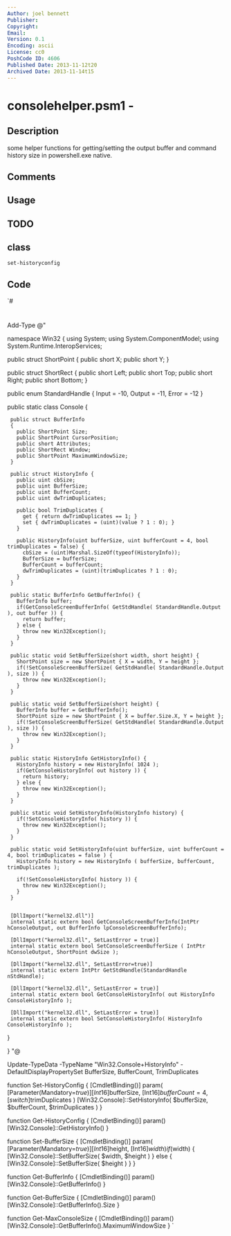 ```yaml
---
Author: joel bennett
Publisher: 
Copyright: 
Email: 
Version: 0.1
Encoding: ascii
License: cc0
PoshCode ID: 4606
Published Date: 2013-11-12t20
Archived Date: 2013-11-14t15
---
```


# consolehelper.psm1 - 

## Description

some helper functions for getting/setting the output buffer and command history size in powershell.exe native.

## Comments



## Usage



## TODO



## class

`set-historyconfig`

## Code

`#
 #
 Add-Type @"
 
 namespace Win32 {
   using System;
   using System.ComponentModel;
   using System.Runtime.InteropServices;
   
   public struct ShortPoint
   {
     public short X;
     public short Y;
   }
   
   public struct ShortRect
   {
     public short Left;
     public short Top;
     public short Right;
     public short Bottom;
   }
   
   public enum StandardHandle {
     Input = -10,
     Output = -11,
     Error = -12
   }
 
   public static class Console {
 
     public struct BufferInfo
     {
       public ShortPoint Size;
       public ShortPoint CursorPosition;
       public short Attributes;
       public ShortRect Window;
       public ShortPoint MaximumWindowSize;
     }
 
     public struct HistoryInfo {
       public uint cbSize;
       public uint BufferSize;
       public uint BufferCount;
       public uint dwTrimDuplicates;
 
       public bool TrimDuplicates { 
         get { return dwTrimDuplicates == 1; }
         set { dwTrimDuplicates = (uint)(value ? 1 : 0); }
       }
 
       public HistoryInfo(uint bufferSize, uint bufferCount = 4, bool trimDuplicates = false) {
         cbSize = (uint)Marshal.SizeOf(typeof(HistoryInfo));
         BufferSize = bufferSize;
         BufferCount = bufferCount;
         dwTrimDuplicates = (uint)(trimDuplicates ? 1 : 0);
       }
     }
 
     public static BufferInfo GetBufferInfo() {
       BufferInfo buffer;
       if(GetConsoleScreenBufferInfo( GetStdHandle( StandardHandle.Output ), out buffer )) {
         return buffer;
       } else {
         throw new Win32Exception();
       }
     }
 
     public static void SetBufferSize(short width, short height) {
       ShortPoint size = new ShortPoint { X = width, Y = height };
       if(!SetConsoleScreenBufferSize( GetStdHandle( StandardHandle.Output ), size )) {
         throw new Win32Exception();
       }
     }
   
     public static void SetBufferSize(short height) {
       BufferInfo buffer = GetBufferInfo();
       ShortPoint size = new ShortPoint { X = buffer.Size.X, Y = height };
       if(!SetConsoleScreenBufferSize( GetStdHandle( StandardHandle.Output ), size )) {
         throw new Win32Exception();
       }
     }
 
     public static HistoryInfo GetHistoryInfo() {
       HistoryInfo history = new HistoryInfo( 1024 );
       if(GetConsoleHistoryInfo( out history )) {
         return history;
       } else {
         throw new Win32Exception();
       }
     }
 
     public static void SetHistoryInfo(HistoryInfo history) {
       if(!SetConsoleHistoryInfo( history )) {
         throw new Win32Exception();
       }
     }
 
     public static void SetHistoryInfo(uint bufferSize, uint bufferCount = 4, bool trimDuplicates = false ) {
       HistoryInfo history = new HistoryInfo ( bufferSize, bufferCount, trimDuplicates );
 
       if(!SetConsoleHistoryInfo( history )) {
         throw new Win32Exception();
       }
     }
 
 
     [DllImport("kernel32.dll")]
     internal static extern bool GetConsoleScreenBufferInfo(IntPtr hConsoleOutput, out BufferInfo lpConsoleScreenBufferInfo);
     
     [DllImport("kernel32.dll", SetLastError = true)]
     internal static extern bool SetConsoleScreenBufferSize ( IntPtr hConsoleOutput, ShortPoint dwSize );    
     
     [DllImport("kernel32.dll", SetLastError=true)]
     internal static extern IntPtr GetStdHandle(StandardHandle nStdHandle);
 
     [DllImport("kernel32.dll", SetLastError = true)]
     internal static extern bool GetConsoleHistoryInfo( out HistoryInfo ConsoleHistoryInfo );
 
     [DllImport("kernel32.dll", SetLastError = true)]
     internal static extern bool SetConsoleHistoryInfo( HistoryInfo ConsoleHistoryInfo );
   }
 
 }
 "@
 
 
 Update-TypeData -TypeName "Win32.Console+HistoryInfo" -DefaultDisplayPropertySet BufferSize, BufferCount, TrimDuplicates
 
 
 function Set-HistoryConfig {
   [CmdletBinding()]
   param(
     [Parameter(Mandatory=$true)]
     [Int16]$bufferSize, 
     [Int16]$bufferCount = 4, 
     [switch]$trimDuplicates
   )
   [Win32.Console]::SetHistoryInfo( $bufferSize, $bufferCount, $trimDuplicates )
 }
 
 function Get-HistoryConfig {
   [CmdletBinding()]
   param()
   [Win32.Console]::GetHistoryInfo()
 }
 
 
 function Set-BufferSize {
   [CmdletBinding()]
   param(
     [Parameter(Mandatory=$true)]
     [Int16]$height, 
     [Int16]$width
   )
   if($width) {
     [Win32.Console]::SetBufferSize( $width, $height )
   } else {
     [Win32.Console]::SetBufferSize( $height )
   }
 }
 
 function Get-BufferInfo {
   [CmdletBinding()]
   param()
   [Win32.Console]::GetBufferInfo()
 }
 
 function Get-BufferSize {
   [CmdletBinding()]
   param()
   [Win32.Console]::GetBufferInfo().Size
 }
 
 function Get-MaxConsoleSize {
   [CmdletBinding()]
   param()
   [Win32.Console]::GetBufferInfo().MaximumWindowSize
 }
`

